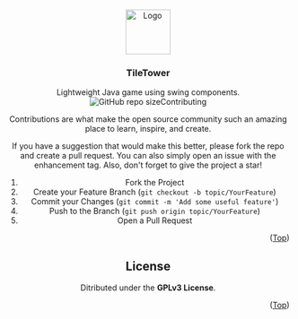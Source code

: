 
<a name="readme-top"></a>

<!-- HEADER -->

<br />
<div align="center">
  <a href="https://github.com/mpiet-za/TileTower">
    <img src="https://avatars.githubusercontent.com/u/63480247?v=4" alt="Logo" width="80" height="80">
  </a>

<h3 align="center">TileTower</h3>

  <p align="center">
    Lightweight Java game using swing components.
    <br />
    <img alt="GitHub repo size" src="https://img.shields.io/github/repo-size/mpiet-za/TileTower>
  </p>
</div>

<!-- CONTRIBUTING -->

## Contributing

Contributions are what make the open source community such an amazing place to learn, inspire, and create.

If you have a suggestion that would make this better, please fork the repo and create a pull request. 
You can also simply open an issue with the enhancement tag.
Also, don't forget to give the project a star!

1. Fork the Project
2. Create your Feature Branch (`git checkout -b topic/YourFeature`)
3. Commit your Changes (`git commit -m 'Add some useful feature'`)
4. Push to the Branch (`git push origin topic/YourFeature`)
5. Open a Pull Request

<p align="right">(<a href="#readme-top">Top</a>)</p>

## License

Ditributed under the **GPLv3 License**.

<p align="right">(<a href="#readme-top">Top</a>)</p>
